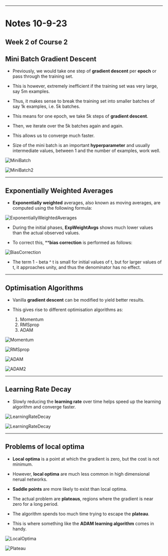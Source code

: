 ***

# Notes 10-9-23

## Week 2 of Course 2

## Mini Batch Gradient Descent

* Previously, we would take one step of **gradient descent** per **epoch** or pass through the training set.

* This is however, extremely inefficient if the training set was very large, say 5m examples.

* Thus, it makes sense to break the training set into smaller batches of say 1k examples, i.e. 5k batches.

* This means for one epoch, we take 5k steps of **gradient descent**.

* Then, we iterate over the 5k batches again and again.

* This allows us to converge much faster.

* Size of the mini batch is an important **hyperparameter** and usually intermediate values, between 1 and the number of examples, work well.

![MiniBatch](images/MiniBatch.png "Mini Batch Gradient Descent")

![MiniBatch2](images/MiniBatch2.png "Guidelines for choosing mini batch size")

***
## Exponentially Weighted Averages

* **Exponentially weighted** averages, also known as moving averages, are computed using the following formula:

![ExponentiallyWeightedAverages](images/Averages.png "Exponentially Weighted Averages")

* During the initial phases, **ExpWeightAvgs** shows much lower values than the actual observed values.

* To correct this, ****bias correction** is performed as follows:

![BiasCorrection](images/BiasCorrection.png "Bias Correction")

* The term 1 - beta ^ t is small for initial values of t, but for larger values of t, it approaches unity, and thus the denominator has no effect.

***
## Optimisation Algorithms

* Vanilla **gradient descent** can be modified to yield better results.

* This gives rise to different optimisation algorithms as:

    1. Momentum 
    2. RMSprop
    3. ADAM

![Momentum](images/Momentum.png "Gradient descent w/ Momentum")

![RMSprop](images/RMSprop.png "RMSprop")

![ADAM](images/ADAM.png "ADAM")

![ADAM2](images/ADAM2.png "ADAM Hyperparameters")

***
## Learning Rate Decay

* Slowly reducing the **learning rate** over time helps speed up the learning algorithm and converge faster.

![LearningRateDecay](images/LearnDecay.png "Learning Rate Decay")

![LearningRateDecay](images/OtherDecay.png "Other methods of learning rate decay")

***
## Problems of local optima

* **Local optima** is a point at which the gradient is zero, but the cost is not minimum.

* However, **local optima** are much less common in high dimensional nerual networks.

* **Saddle points** are more likely to exist than local optima.

* The actual problem are **plateaus**, regions where the gradient is near zero for a long period.

* The algorithm spends too much time trying to escape the **plateau**.

* This is where something like the **ADAM learning algorithm** comes in handy.

![LocalOptima](images/LocalOptima.png "Local Optima and Saddle Points - side by side")

![Plateau](images/Plateau.png "Plateau regions")